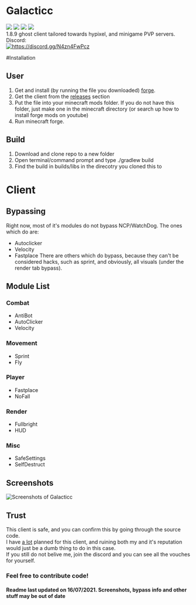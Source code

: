 # Galacticc
![](https://img.shields.io/github/license/Kopamed/Galacticc)
![](https://img.shields.io/github/languages/code-size/Kopamed/Galacticc?style=flat-square)
![](https://img.shields.io/tokei/lines/github/Kopamed/Galacticc?style=flat-square)
![](https://img.shields.io/github/languages/top/Kopamed/Galacticc) <br>
1.8.9 ghost client tailored towards hypixel, and minigame PVP servers.<br>
Discord:<br>
<a href="https://discord.gg/N4zn4FwPcz"><img src="https://invidget.switchblade.xyz/N4zn4FwPcz" alt="https://discord.gg/N4zn4FwPcz"/></a>

#Installation

## User
1. Get and install (by running the file you downloaded) [forge](https://files.minecraftforge.net/net/minecraftforge/forge/index_1.8.9.html 'forge'). 
2. Get the client from the [releases](https://github.com/Kopamed/Galacticc/releases 'Releases') section
3. Put the file into your minecraft mods folder. If you do not have this folder, just make one in the minecraft directory (or search up how to install forge mods on youtube)
4. Run minecraft forge.

## Build
1. Download and clone repo to a new folder
2. Open terminal/command prompt and type ./gradlew build
3. Find the build in builds/libs in the direcotry you cloned this to

# Client
## Bypassing
Right now, most of it's modules do not bypass NCP/WatchDog. The ones which do are:
 - Autoclicker
 - Velocity
 - Fastplace
 There are others which do bypass, because they can't be considered hacks, such as sprint, and obviously, all visuals (under the render tab bypass).
 
 ## Module List
 ### Combat
  - AntiBot
  - AutoClicker
  - Velocity
 ### Movement
  - Sprint
  - Fly
 ### Player
  - Fastplace
  - NoFall
 ### Render
  - Fullbright
  - HUD
 ### Misc
  - SafeSettings
  - SelfDestruct
 
 ## Screenshots
 <img src="https://imgur.com/a/32SoGrE" alt="Screenshots of Galacticc">
 
 ## Trust
 This client is safe, and you can confirm this by going through the source code.<br>
 I have [a lot](https://github.com/Kopamed/Galacticc/projects/1 "roadmap") planned for this client, and ruining both my and it's reputation would just be a dumb thing to do in this case. <br>If you still do not belive me, join the discord and you can see all the vouches for yourself.
 
 ### Feel free to contribute code!

#### Readme last updated on 16/07/2021. Screenshots, bypass info and other stuff may be out of date
